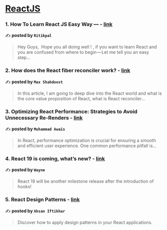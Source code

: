 
<h1><a href=https://medium.com/tag/reactjs/recommended target="_blank" rel="noopener noreferrer">ReactJS</a></h1>
<h3>1. How To Learn React JS Easy Way — - <a href="https://medium.com/@er.ritikpal/how-to-learn-react-js-easy-way-7970ceeb6905" target="_blank" rel="noopener noreferrer">link</a></h3>

✍️ **posted by `Ritikpal`**

<blockquote>Hey Guys, 
Hope you all doing well ! , if you want to learn React and you are confused from where to begin — Let me tell you an easy step…</blockquote>

<h3>2. How does the React fiber reconciler work? - <a href="https://medium.com/@maxtsh/how-does-the-react-fiber-reconciler-work-77c3650127da" target="_blank" rel="noopener noreferrer">link</a></h3>

✍️ **posted by `Max Shahdoost`**

<blockquote>In this article, I am going to deep dive into the React world and what is the core value proposition of React, what is React reconciler…</blockquote>

<h3>3. Optimizing React Performance: Strategies to Avoid Unnecessary Re-Renders - <a href="https://medium.com/javascript-in-plain-english/optimizing-react-performance-strategies-to-avoid-unnecessary-re-renders-f8110b4e37b2" target="_blank" rel="noopener noreferrer">link</a></h3>

✍️ **posted by `Muhammad Awais`**

<blockquote>In React, performance optimization is crucial for ensuring a smooth and efficient user experience. One common performance pitfall is…</blockquote>

<h3>4. React 19 is coming, what’s new? - <a href="https://medium.com/stackademic/react-19-is-coming-whats-new-79e2d4b948e4" target="_blank" rel="noopener noreferrer">link</a></h3>

✍️ **posted by `Wayne`**

<blockquote>React 19 will be another milestone release after the introduction of hooks!</blockquote>

<h3>5. React Design Patterns - <a href="https://medium.com/@dotexedev/react-design-patterns-349c6644315f" target="_blank" rel="noopener noreferrer">link</a></h3>

✍️ **posted by `Ahsan Iftikhar`**

<blockquote>Discover how to apply design patterns in your React applications.</blockquote>

